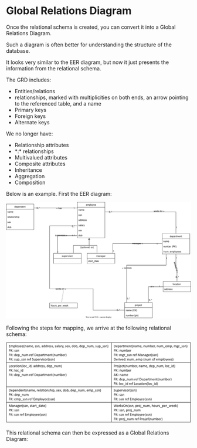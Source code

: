 ﻿# Global Relations Diagram

Once the relational schema is created, you can convert it into a Global Relations Diagram.

Such a diagram is often better for understanding the structure of the database.

It looks very similar to the EER diagram, but now it just presents the information from the relational schema.

The GRD includes:
* Entities/relations
* relationships, marked with multiplicities on both ends, an arrow pointing to the referenced table, and a name
* Primary keys
* Foreign keys
* Alternate keys

We no longer have:
* Relationship attributes
* \*:* relationships
* Multivalued attributes
* Composite attributes
* Inheritance
* Aggregation
* Composition

Below is an example. First the EER diagram:

![](Company-EER.svg)

Following the steps for mapping, we arrive at the following relational schema:

![](CompanyRelationalSchema.png)

This relational schema can then be expressed as a Global Relations Diagram:

